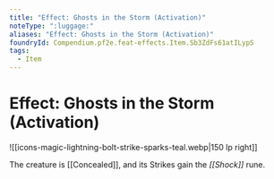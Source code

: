 ```yaml
---
title: "Effect: Ghosts in the Storm (Activation)"
noteType: ":luggage:"
aliases: "Effect: Ghosts in the Storm (Activation)"
foundryId: Compendium.pf2e.feat-effects.Item.Sb3ZdFs61atILypS
tags:
  - Item
---
```


# Effect: Ghosts in the Storm (Activation)
![[icons-magic-lightning-bolt-strike-sparks-teal.webp|150 lp right]]

The creature is [[Concealed]], and its Strikes gain the _[[Shock]]_ rune.

